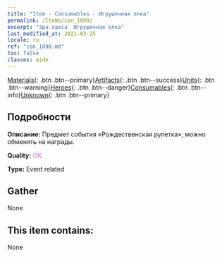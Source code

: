 ```yaml
---
title: "Item - Consumables - Игрушечная елка"
permalink: /Items/con_1090/
excerpt: "Эра хаоса  Игрушечная елка"
last_modified_at: 2021-03-25
locale: ru
ref: "con_1090.md"
toc: false
classes: wide
---
```

 [Materials](/ru/Items/){: .btn .btn--primary}[Artifacts](/ru/Items/Artifacts/){: .btn .btn--success}[Units](/ru/Items/Units/){: .btn .btn--warning}[Heroes](/ru/Items/Heroes/){: .btn .btn--danger}[Consumables](/ru/Items/Consumables/){: .btn .btn--info}[Unknown](/ru/Items/Unknown/){: .btn .btn--primary}

## Подробности
 **Описание:** Предмет события «Рождественская рулетка», можно обменять на награды.

 **Quality:** <span style="color: #DA70D6">OK</span>

 **Type:** Event related

## Gather

  None

## This item contains:

  None

